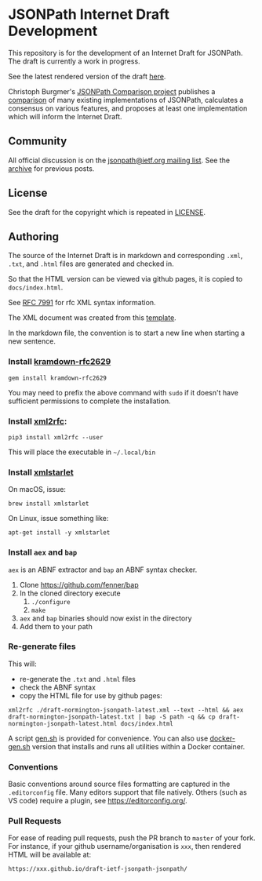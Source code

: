 # JSONPath Internet Draft Development

This repository is for the development of an Internet Draft for JSONPath. The draft is currently a work in progress.

See the latest rendered version of the draft [here](https://ietf-wg-jsonpath.github.io/draft-ietf-jsonpath-jsonpath/).

Christoph Burgmer's [JSONPath Comparison project](https://github.com/cburgmer/json-path-comparison)
publishes a [comparison](https://cburgmer.github.io/json-path-comparison/) of many existing
implementations of JSONPath, calculates a consensus on various features, and proposes at least one
implementation which will inform the Internet Draft.

## Community

All official discussion is on the [jsonpath@ietf.org mailing list](https://www.ietf.org/mailman/listinfo/jsonpath).
See the [archive](https://mailarchive.ietf.org/arch/browse/jsonpath/) for previous posts.

## License

See the draft for the copyright which is repeated in [LICENSE](./LICENSE).

## Authoring

The source of the Internet Draft is in markdown and corresponding `.xml`, `.txt`, and `.html` files are generated and checked in.

So that the HTML version can be viewed via github pages, it is copied to `docs/index.html`.

See [RFC 7991](https://tools.ietf.org/html/rfc7991) for rfc XML syntax information.

The XML document was created from this [template](https://tools.ietf.org/tools/templates/draft-davies-template-bare-07.xml).

In the markdown file, the convention is to start a new line when starting a new sentence.

### Install [kramdown-rfc2629](https://github.com/cabo/kramdown-rfc2629)
```
gem install kramdown-rfc2629
```
You may need to prefix the above command with `sudo` if it doesn't have sufficient permissions to complete the installation.

### Install [xml2rfc](https://xml2rfc.tools.ietf.org/):
```
pip3 install xml2rfc --user
```
This will place the executable in `~/.local/bin`

### Install [xmlstarlet](http://xmlstar.sourceforge.net/)
On macOS, issue:
```
brew install xmlstarlet
```
On Linux, issue something like:
```
apt-get install -y xmlstarlet
```

### Install `aex` and `bap`

`aex` is an ABNF extractor and `bap` an ABNF syntax checker.

1. Clone https://github.com/fenner/bap
2. In the cloned directory execute
   1. `./configure`
   2. `make`
3. `aex` and `bap` binaries should now exist in the directory
4. Add them to your path

### Re-generate files

 This will:
 - re-generate the `.txt` and `.html` files
 - check the ABNF syntax
 - copy the HTML file for use by github pages:

```
xml2rfc ./draft-normington-jsonpath-latest.xml --text --html && aex draft-normington-jsonpath-latest.txt | bap -S path -q && cp draft-normington-jsonpath-latest.html docs/index.html
```

A script [gen.sh](scripts/gen.sh) is provided for convenience. You can also use [docker-gen.sh](scripts/docker-gen.sh)
version that installs and runs all utilities within a Docker container.

### Conventions

Basic conventions around source files formatting are captured in the `.editorconfig` file.
Many editors support that file natively. Others (such as VS code) require a plugin, see https://editorconfig.org/.

### Pull Requests

For ease of reading pull requests, push the PR branch to `master` of your fork. For instance, if your
github username/organisation is `xxx`, then rendered HTML will be available at:

```
https://xxx.github.io/draft-ietf-jsonpath-jsonpath/
```
